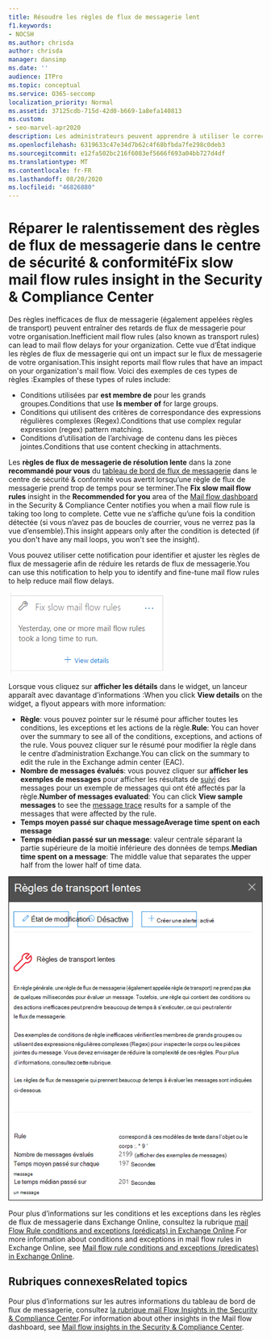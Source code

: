 ```yaml
---
title: Résoudre les règles de flux de messagerie lent
f1.keywords:
- NOCSH
ms.author: chrisda
author: chrisda
manager: dansimp
ms.date: ''
audience: ITPro
ms.topic: conceptual
ms.service: O365-seccomp
localization_priority: Normal
ms.assetid: 37125cdb-715d-42d0-b669-1a8efa140813
ms.custom:
- seo-marvel-apr2020
description: Les administrateurs peuvent apprendre à utiliser le correctif lent les règles de flux de messagerie du centre de sécurité & Compliance Center pour identifier et corriger les règles de flux de messagerie inefficaces ou rompues (également appelées règles de transport) dans leur organisation.
ms.openlocfilehash: 6319633c47e34d7b62c4f68bfbda7fe298c0deb3
ms.sourcegitcommit: e12fa502bc216f6083ef5666f693a04bb727d4df
ms.translationtype: MT
ms.contentlocale: fr-FR
ms.lasthandoff: 08/20/2020
ms.locfileid: "46826880"
---
```

# <a name="fix-slow-mail-flow-rules-insight-in-the-security--compliance-center"></a><span data-ttu-id="76712-103">Réparer le ralentissement des règles de flux de messagerie dans le centre de sécurité & conformité</span><span class="sxs-lookup"><span data-stu-id="76712-103">Fix slow mail flow rules insight in the Security & Compliance Center</span></span>

<span data-ttu-id="76712-104">Des règles inefficaces de flux de messagerie (également appelées règles de transport) peuvent entraîner des retards de flux de messagerie pour votre organisation.</span><span class="sxs-lookup"><span data-stu-id="76712-104">Inefficient mail flow rules (also known as transport rules) can lead to mail flow delays for your organization.</span></span> <span data-ttu-id="76712-105">Cette vue d’État indique les règles de flux de messagerie qui ont un impact sur le flux de messagerie de votre organisation.</span><span class="sxs-lookup"><span data-stu-id="76712-105">This insight reports mail flow rules that have an impact on your organization's mail flow.</span></span> <span data-ttu-id="76712-106">Voici des exemples de ces types de règles :</span><span class="sxs-lookup"><span data-stu-id="76712-106">Examples of these types of rules include:</span></span>

- <span data-ttu-id="76712-107">Conditions utilisées par **est membre de** pour les grands groupes.</span><span class="sxs-lookup"><span data-stu-id="76712-107">Conditions that use **Is member of** for large groups.</span></span>
- <span data-ttu-id="76712-108">Conditions qui utilisent des critères de correspondance des expressions régulières complexes (Regex).</span><span class="sxs-lookup"><span data-stu-id="76712-108">Conditions that use complex regular expression (regex) pattern matching.</span></span>
- <span data-ttu-id="76712-109">Conditions d’utilisation de l’archivage de contenu dans les pièces jointes.</span><span class="sxs-lookup"><span data-stu-id="76712-109">Conditions that use content checking in attachments.</span></span>

<span data-ttu-id="76712-110">Les **règles de flux de messagerie de résolution lente** dans la zone **recommandé pour vous** du [tableau de bord de flux de messagerie](mail-flow-insights-v2.md) dans le centre de sécurité & conformité vous avertit lorsqu’une règle de flux de messagerie prend trop de temps pour se terminer.</span><span class="sxs-lookup"><span data-stu-id="76712-110">The **Fix slow mail flow rules** insight in the **Recommended for you** area of the [Mail flow dashboard](mail-flow-insights-v2.md) in the Security & Compliance Center notifies you when a mail flow rule is taking too long to complete.</span></span> <span data-ttu-id="76712-111">Cette vue ne s’affiche qu’une fois la condition détectée (si vous n’avez pas de boucles de courrier, vous ne verrez pas la vue d’ensemble).</span><span class="sxs-lookup"><span data-stu-id="76712-111">This insight appears only after the condition is detected (if you don't have any mail loops, you won't see the insight).</span></span>

<span data-ttu-id="76712-112">Vous pouvez utiliser cette notification pour identifier et ajuster les règles de flux de messagerie afin de réduire les retards de flux de messagerie.</span><span class="sxs-lookup"><span data-stu-id="76712-112">You can use this notification to help you to identify and fine-tune mail flow rules to help reduce mail flow delays.</span></span>

![Réparer le ralentissement des règles de flux de messagerie dans la zone recommandé pour vous du tableau de bord flux de messagerie](../../media/mfi-fix-slow-mail-flow-rules.png)

<span data-ttu-id="76712-114">Lorsque vous cliquez sur **afficher les détails** dans le widget, un lanceur apparaît avec davantage d’informations :</span><span class="sxs-lookup"><span data-stu-id="76712-114">When you click **View details** on the widget, a flyout appears with more information:</span></span>

- <span data-ttu-id="76712-115">**Règle**: vous pouvez pointer sur le résumé pour afficher toutes les conditions, les exceptions et les actions de la règle.</span><span class="sxs-lookup"><span data-stu-id="76712-115">**Rule**: You can hover over the summary to see all of the conditions, exceptions, and actions of the rule.</span></span> <span data-ttu-id="76712-116">Vous pouvez cliquer sur le résumé pour modifier la règle dans le centre d’administration Exchange.</span><span class="sxs-lookup"><span data-stu-id="76712-116">You can click on the summary to edit the rule in the Exchange admin center (EAC).</span></span>
- <span data-ttu-id="76712-117">**Nombre de messages évalués**: vous pouvez cliquer sur **afficher les exemples de messages** pour afficher les résultats de [suivi](message-trace-scc.md) des messages pour un exemple de messages qui ont été affectés par la règle.</span><span class="sxs-lookup"><span data-stu-id="76712-117">**Number of messages evaluated**: You can click **View sample messages** to see the [message trace](message-trace-scc.md) results for a sample of the messages that were affected by the rule.</span></span>
- <span data-ttu-id="76712-118">**Temps moyen passé sur chaque message**</span><span class="sxs-lookup"><span data-stu-id="76712-118">**Average time spent on each message**</span></span>
- <span data-ttu-id="76712-119">**Temps médian passé sur un message**: valeur centrale séparant la partie supérieure de la moitié inférieure des données de temps.</span><span class="sxs-lookup"><span data-stu-id="76712-119">**Median time spent on a message**: The middle value that separates the upper half from the lower half of time data.</span></span>

![Fenêtre volante de détails qui apparaît après avoir cliqué sur Afficher les détails dans la boîte de message Fix ralentissement des règles de flux de messagerie](../../media/mfi-fix-slow-mail-flow-rules-details.png)

<span data-ttu-id="76712-121">Pour plus d’informations sur les conditions et les exceptions dans les règles de flux de messagerie dans Exchange Online, consultez la rubrique [mail Flow Rule conditions and exceptions (prédicats) in Exchange Online](https://docs.microsoft.com/Exchange/security-and-compliance/mail-flow-rules/conditions-and-exceptions).</span><span class="sxs-lookup"><span data-stu-id="76712-121">For more information about conditions and exceptions in mail flow rules in Exchange Online, see [Mail flow rule conditions and exceptions (predicates) in Exchange Online](https://docs.microsoft.com/Exchange/security-and-compliance/mail-flow-rules/conditions-and-exceptions).</span></span>

## <a name="related-topics"></a><span data-ttu-id="76712-122">Rubriques connexes</span><span class="sxs-lookup"><span data-stu-id="76712-122">Related topics</span></span>

<span data-ttu-id="76712-123">Pour plus d’informations sur les autres informations du tableau de bord de flux de messagerie, consultez [la rubrique mail Flow Insights in the Security & Compliance Center](mail-flow-insights-v2.md).</span><span class="sxs-lookup"><span data-stu-id="76712-123">For information about other insights in the Mail flow dashboard, see [Mail flow insights in the Security & Compliance Center](mail-flow-insights-v2.md).</span></span>
